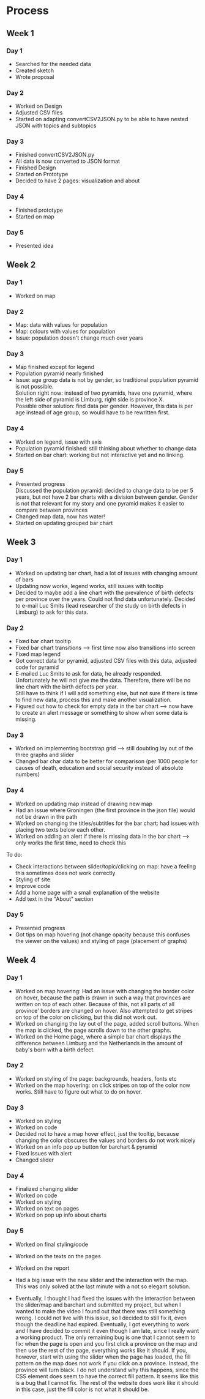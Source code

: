 # Process
## Week 1
### Day 1
- Searched for the needed data
- Created sketch
- Wrote proposal

### Day 2
- Worked on Design
- Adjusted CSV files 
- Started on adapting convertCSV2JSON.py to be able to have nested JSON with topics and subtopics

### Day 3
- Finished convertCSV2JSON.py
- All data is now converted to JSON format
- Finished Design
- Started on Prototype
- Decided to have 2 pages: visualization and about

### Day 4
- Finished prototype
- Started on map

### Day 5 
- Presented idea

## Week 2
### Day 1
- Worked on map

### Day 2
- Map: data with values for population
- Map: colours with values for population
- Issue: population doesn't change much over years

### Day 3
- Map finished except for legend
- Population pyramid nearly finished
- Issue: age group data is not by gender, so traditional population pyramid is not possible.  
Solution right now: instead of two pyramids, have one pyramid, where the left side of pyramid is Limburg, right side is province X.  
Possible other solution: find data per gender. However, this data is per age instead of age group, so would have to be rewritten first.

### Day 4
- Worked on legend, issue with axis
- Population pyramid finished: still thinking about whether to change data
- Started on bar chart: working but not interactive yet and no linking.

### Day 5
- Presented progress  
Discussed the population pyramid: decided to change data to be per 5 years, but not have 2 bar charts with a division between gender.
Gender is not that relevant for my story and one pyramid makes it easier to compare between provinces
- Changed map data, now has water!
- Started on updating grouped bar chart

## Week 3
### Day 1
- Worked on updating bar chart, had a lot of issues with changing amount of bars
- Updating now works, legend works, still issues with tooltip
- Decided to maybe add a line chart with the prevalence of birth defects per province over the years. Could not find data unfortunately. Decided to e-mail Luc Smits (lead researcher of the study on birth defects in Limburg) to ask for this data.

### Day 2
- Fixed bar chart tooltip
- Fixed bar chart transitions --> first time now also transitions into screen
- Fixed map legend
- Got correct data for pyramid, adjusted CSV files with this data, adjusted code for pyramid
- E-mailed Luc Smits to ask for data, he already responded.  
Unfortunately he will not give me the data. Therefore, there will be no line chart with the birth defects per year.  
Still have to think if I will add something else, but not sure if there is time to find new data, process this and make another visualization.
- Figured out how to check for empty data in the bar chart --> now have to create an alert message or something to show when some data is missing. 

### Day 3
- Worked on implementing bootstrap grid --> still doubting lay out of the three graphs and slider
- Changed bar char data to be better for comparison (per 1000 people for causes of death, education and social security instead of absolute numbers)

### Day 4
- Worked on updating map instead of drawing new map
- Had an issue where Groningen (the first province in the json file) would not be drawn in the path
- Worked on changing the titles/subtitles for the bar chart: had issues with placing two texts below each other.
- Worked on adding an alert if there is missing data in the bar chart --> only works the first time, need to check this

To do: 
- Check interactions between slider/topic/clicking on map: have a feeling this sometimes does not work correctly
- Styling of site
- Improve code
- Add a home page with a small explanation of the website
- Add text in the "About" section

### Day 5
- Presented progress
- Got tips on map hovering (not change opacity because this confuses the viewer on the values) and styling of page (placement of graphs)

## Week 4
### Day 1
- Worked on map hovering:
Had an issue with changing the border color on hover, because the path is drawn in such a way that provinces are written on top of each other. Because of this, not all parts of all province' borders are changed on hover. Also attempted to get stripes on top of the color on clicking, but this did not work out.
- Worked on changing the lay out of the page, added scroll buttons. When the map is clicked, the page scrolls down to the other graphs.
- Worked on the Home page, where a simple bar chart displays the difference between Limburg and the Netherlands in the amount of baby's born with a birth defect.

### Day 2
- Worked on styling of the page: backgrounds, headers, fonts etc
- Worked on the map hovering: on click stripes on top of the color now works. Still have to figure out what to do on hover. 

### Day 3
- Worked on styling
- Worked on code
- Decided not to have a map hover effect, just the tooltip, because changing the color obscures the values and borders do not work nicely
- Worked on an info pop up button for barchart & pyramid
- Fixed issues with alert
- Changed slider

### Day 4
- Finalized changing slider
- Worked on code
- Worked on styling
- Worked on text on pages
- Worked on pop up info about charts

### Day 5
- Worked on final styling/code
- Worked on the texts on the pages
- Worked on the report
- Had a big issue with the new slider and the interaction with the map. This was only solved at the last minute with a not so elegant solution.

- Eventually, I thought I had fixed the issues with the interaction between the slider/map and barchart and submitted my project, but when I wanted to make the video I found out that there was still something wrong. I could not live with this issue, so I decided to still fix it, even though the deadline had expired. Eventually, I got everything to work and I have decided to commit it even though I am late, since I really want a working product. The only remaining bug is one that I cannot seem to fix: when the page is open and you first click a province on the map and then use the rest of the page, everything works like it should. If you, however, start with using the slider when the page has loaded, the fill pattern on the map does not work if you click on a province. Instead, the province will turn black. I do not understand why this happens, since the CSS element does seem to have the correct fill pattern. It seems like this is a bug that I cannot fix. The rest of the website does work like it should in this case, just the fill color is not what it should be. 
